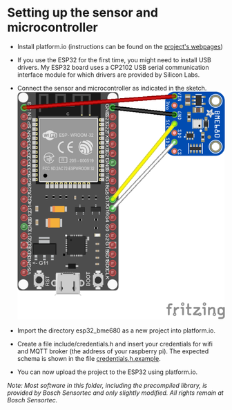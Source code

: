 # Setting up the sensor and microcontroller

* Install platform.io (instructions can be found on the [project's webpages](https://platformio.org))

* If you use the ESP32 for the first time, you might need to install USB drivers. My ESP32 board uses a CP2102 USB serial communication interface module for which drivers are provided by Silicon Labs.

* Connect the sensor and microcontroller as indicated in the sketch. ![image missing](../images/esp32_bme680_sketch_bb.png "sketch")

* Import the directory esp32_bme680 as a new project into platform.io.

* Create a file include/credentials.h and insert your credentials for wifi and MQTT broker (the address of your raspberry pi). The expected schema is shown in the file [credentials.h.example](include/credentials.h.example).

* You can now upload the project to the ESP32 using platform.io.

*Note: Most software in this folder, including the precompiled library, is provided by Bosch Sensortec and only slightly modified. All rights remain at Bosch Sensortec.*